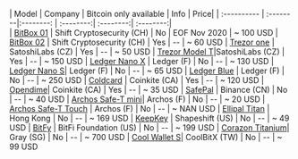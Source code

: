 | Model      | Company   | Bitcoin only available | Info | Price|
| :----------  | :--------|:--------: | :--------:| :--------:| :--------:|  
| [BitBox 01](https://shiftcrypto.ch/bitbox01/) | Shift Cryptosecurity (CH) | No | EOF Nov 2020 | ~ 100 USD
| [BitBox 02](https://shiftcrypto.ch/bitbox02/) | Shift Cryptosecurity (CH) | Yes | -- | ~ 60 USD
| [Trezor one](https://shop.trezor.io/product/trezor-one-white?h=7472657a6f722e696f) |  SatoshiLabs (CZ) | Yes | -- | ~ 50 USD
| [Trezor Model T](https://shop.trezor.io/product/trezor-model-t)|SatoshiLabs (CZ) | Yes | -- | ~ 150 USD
| [Ledger Nano X](https://shop.ledger.com/pages/ledger-nano-x) | Ledger (F) | No | -- | ~ 130 USD
| [Ledger Nano S](https://shop.ledger.com/products/ledger-nano-s)| Ledger (F) | No | -- | ~ 65 USD
| [Ledger Blue](https://shop.ledger.com/products/ledger-blue) | Ledger (F) | No | -- | ~ 250 USD
| [Coldcard](https://coldcardwallet.com/) | Coinkite (CA) | Yes | -- | ~ 120 USD
| [Opendime](https://opendime.com/)| Coinkite (CA) | Yes | -- | ~ 35 USD
| [SafePal](https://shop.safepal.io/products/safepal-hardware-wallte-s1-bitcoin-wallet) | Binance (CN) | No | -- | ~ 40 USD
| [Archos Safe-T mini](https://www.archos.com/de/products/crypto/archos_safetmini/index.html)| Archos (F) | No | -- | ~ 20 USD
| [Archos Safe-T Touch](https://www.archos.com/de/products/crypto/archos_safettouch/index.html) | Archos (F) | No | -- | ~ NAN USD
| [Ellipal Titan](https://www.ellipal.com/collections/ellipal-titan/products/ellipal-titan) | Hong Kong | No | -- | ~ 169 USD
| [KeepKey](https://shapeshift.io/keepkey/) | Shapeshift (US) | No | -- | ~ 49 USD
| [BitFy](https://go.bitfi.com/) | BitFi Foundation (US) | No | -- | ~ 199 USD
| [Corazon Titanium](https://gray.inc/collections/corazon-wallet)| Gray (SG) | No | -- | ~ 700 USD
| [Cool Wallet S](https://www.coolwallet.io/product/coolwallet/)| CoolBitX (TW) | No | -- | ~ 99 USD
